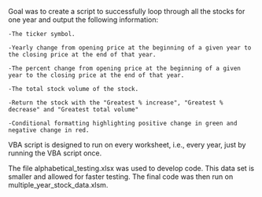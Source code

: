 
Goal was to create a script to successfully loop through all the stocks for one year and output the following information:


	-The ticker symbol.

	-Yearly change from opening price at the beginning of a given year to the closing price at the end of that year.

	-The percent change from opening price at the beginning of a given year to the closing price at the end of that year.

	-The total stock volume of the stock.

	-Return the stock with the "Greatest % increase", "Greatest % decrease" and "Greatest total volume"

	-Conditional formatting highlighting positive change in green and negative change in red.



VBA script is designed to run on every worksheet, i.e., every year, just by running the VBA script once.



The file alphabetical_testing.xlsx was used to develop code. This data set is smaller and allowed for faster testing. The final code was then run on multiple_year_stock_data.xlsm.





